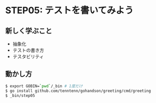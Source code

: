 # STEP05: テストを書いてみよう

## 新しく学ぶこと

* 抽象化
* テストの書き方
* テスタビリティ

## 動かし方

```sh
$ export GOBIN=`pwd`/_bin # 1度だけ
$ go install github.com/tenntenn/gohandson/greeting/cmd/greeting
$ _bin/step05
```
